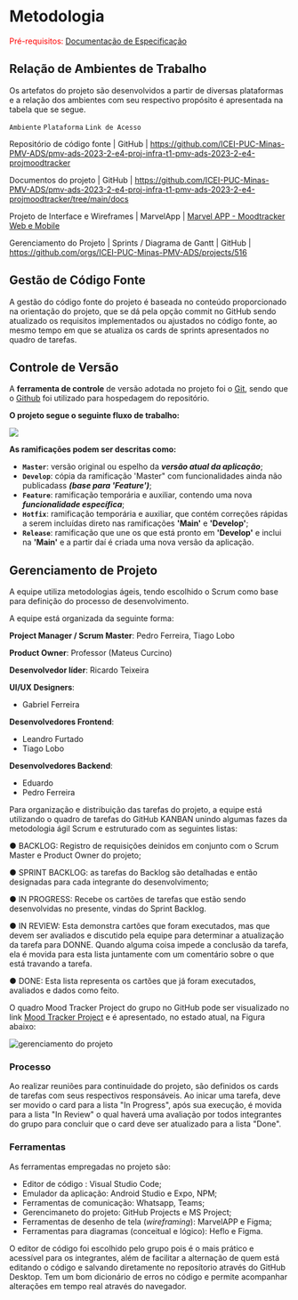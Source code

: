 # Metodologia

<span style="color:red">Pré-requisitos: <a href="2-Especificação do Projeto.md"> Documentação de Especificação</a></span>

## Relação de Ambientes de Trabalho 

Os artefatos do projeto são desenvolvidos a partir de diversas plataformas e a relação dos ambientes com seu respectivo propósito é apresentada na tabela que se segue. 

`Ambiente`       `Plataforma`        `Link de Acesso`

Repositório de código fonte | GitHub | https://github.com/ICEI-PUC-Minas-PMV-ADS/pmv-ads-2023-2-e4-proj-infra-t1-pmv-ads-2023-2-e4-projmoodtracker

Documentos do projeto | GitHub | https://github.com/ICEI-PUC-Minas-PMV-ADS/pmv-ads-2023-2-e4-proj-infra-t1-pmv-ads-2023-2-e4-projmoodtracker/tree/main/docs

Projeto de Interface e Wireframes | MarvelApp | [Marvel APP - Moodtracker Web e Mobile](https://marvelapp.com/prototype/)

Gerenciamento do Projeto | Sprints / Diagrama de Gantt | GitHub | https://github.com/orgs/ICEI-PUC-Minas-PMV-ADS/projects/516


## Gestão de Código Fonte 

A gestão do código fonte do projeto é baseada no conteúdo proporcionado na orientação do projeto, que se dá pela opção commit no GitHub sendo atualizado os requisitos implementados ou ajustados no código fonte, ao mesmo tempo em que se atualiza os cards de sprints apresentados no quadro de tarefas.

## Controle de Versão

A **ferramenta de controle** de versão adotada no projeto foi o
[Git](https://git-scm.com/), sendo que o [Github](https://github.com)
foi utilizado para hospedagem do repositório.

**O projeto segue o seguinte fluxo de trabalho:**

<Img src="https://user-images.githubusercontent.com/59934631/164794368-739291c2-9ffa-4d38-ae37-640a3dc633b8.png">

**As ramificações podem ser descritas como:**

- **`Master`**: versão original ou espelho da ***versão atual da aplicação***;
- **`Develop`**: cópia da ramificação 'Master" com funcionalidades ainda não publicadass ***(base para 'Feature')***;
- **`Feature`**: ramificação temporária e auxiliar, contendo uma nova ***funcionalidade específica***;
- **`Hotfix`**: ramificação temporária e auxiliar, que contém correções rápidas a serem incluídas direto nas  ramificações **'Main'** e **'Develop'**;
- **`Release`**: ramificação que une os que está pronto em **'Develop'** e inclui na **'Main'** e a partir daí é criada uma nova versão da aplicação.

## Gerenciamento de Projeto

A equipe utiliza metodologias ágeis, tendo escolhido o Scrum como base para definição do processo de desenvolvimento.

A equipe está organizada da seguinte forma: 

**Project Manager / Scrum Master**: Pedro Ferreira, Tiago Lobo

**Product Owner**: Professor (Mateus Curcino)

**Desenvolvedor líder**: Ricardo Teixeira

**UI/UX Designers**:

- Gabriel Ferreira

**Desenvolvedores Frontend**:

- Leandro Furtado
- Tiago Lobo

**Desenvolvedores Backend**:

- Eduardo
- Pedro Ferreira

Para organização e distribuição das tarefas do projeto, a equipe está utilizando o quadro de tarefas do GitHub KANBAN unindo algumas fazes da metodologia ágil Scrum e estruturado com as seguintes listas: 

●	BACKLOG: Registro de requisições deinidos em conjunto com o Scrum Master e Product Owner do projeto;

●	SPRINT BACKLOG: as tarefas do Backlog são detalhadas e então designadas para cada integrante do desenvolvimento;

●	IN PROGRESS: Recebe os cartões de tarefas que estão sendo desenvolvidas no presente, vindas do Sprint Backlog.

●	IN REVIEW: Esta demonstra cartões que foram executados, mas que devem ser avaliados e discutido pela equipe para determinar a atualização da tarefa para DONNE. Quando alguma coisa impede a conclusão da tarefa, ela é movida para esta lista juntamente com um comentário sobre o que está travando a tarefa.

●	DONE: Esta lista representa os cartões que já foram executados, avaliados e dados como feito.


O quadro Mood Tracker Project do grupo no GitHub pode ser visualizado no link [Mood Tracker Project](https://github.com/orgs/ICEI-PUC-Minas-PMV-ADS/projects/516) e é apresentado, no estado atual, na Figura abaixo:

![gerenciamento do projeto](https://github.com/ICEI-PUC-Minas-PMV-ADS/pmv-ads-2023-2-e4-proj-infra-t1-pmv-ads-2023-2-e4-projmoodtracker/assets/59934631/ab033549-82c5-46ea-b0d4-a9e7c8183d1a)


### Processo

Ao realizar reuniões para continuidade do projeto, são definidos os cards de tarefas com seus respectivos responsáveis. Ao inicar uma tarefa, deve ser movido o card para a lista "In Progress", após sua execução, é movida para a lista "In Review" o qual haverá uma avaliação por todos integrantes do grupo para concluir que o card deve ser atualizado para a lista "Done".
 

### Ferramentas

As ferramentas empregadas no projeto são:

- Editor de código : Visual Studio Code;
- Emulador da aplicação: Android Studio e Expo, NPM;
- Ferramentas de comunicação: Whatsapp, Teams;
- Gerencimaneto do projeto: GitHub Projects e MS Project;
- Ferramentas de desenho de tela (_wireframing_): MarvelAPP e Figma;
- Ferramentas para diagramas (conceitual e lógico): Heflo e Figma.

O editor de código foi escolhido pelo grupo pois é o mais prático e acessível para os integrantes, além de facilitar a alternação de quem está editando o código e salvando diretamente no reposítorio através do GitHub Desktop. Tem um bom dicionário de erros no código e permite acompanhar alterações em tempo real através do navegador.
